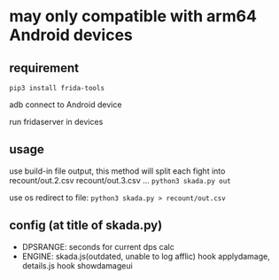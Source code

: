 # may only compatible with arm64 Android devices

## requirement
```
pip3 install frida-tools
```
adb connect to Android device 

run fridaserver in devices

## usage
use build-in file output, this method will split each fight into recount/out.2.csv recount/out.3.csv ...
`python3 skada.py out`

use os redirect to file:
`python3 skada.py > recount/out.csv`

## config (at title of skada.py)
- DPSRANGE: seconds for current dps calc
- ENGINE:  skada.js(outdated, unable to log afflic) hook applydamage, details.js hook showdamageui


